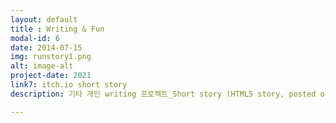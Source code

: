 ```yaml
---
layout: default
title : Writing & Fun 
modal-id: 6
date: 2014-07-15
img: runstory1.png
alt: image-alt
project-date: 2021
link7: itch.io short story
description: 기타 개인 writing 프로젝트_Short story (HTML5 story, posted on indie game website)

---
```

